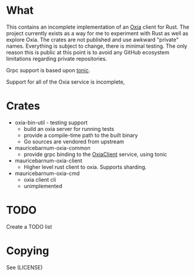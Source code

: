 # What

This contains an incomplete implementation of an [Oxia](https://github.com/oxia-db/oxia) client for Rust.  The project currently exists as a way for me to experiment with Rust as well as explore Oxia.  The crates are not published and use awkward "private" names.  Everything is subject to change, there is minimal testing.  The only reason this is public at this point is to avoid any GitHub ecosystem limitations regarding private repositories.

Grpc support is based upon [tonic](https://github.com/hyperium/tonic).

Support for all of the Oxia service is incomplete,


# Crates

* oxia-bin-util - testing support
    * build an oxia server for running tests
    * provide a compile-time path to the built binary
    * Go sources are vendored from upstream
* mauricebarnum-oxia-common
    * provide grpc binding to the [OxiaClient](crates/common/proto/client.proto) service, using tonic
* mauricebarnum-oxia-client
    * Higher level rust client to oxia.  Supports sharding.
* mauricebarnum-oxia-cmd
    * oxia client cli
    * unimplemented

# TODO

Create a TODO list

# Copying

See (LICENSE)  

